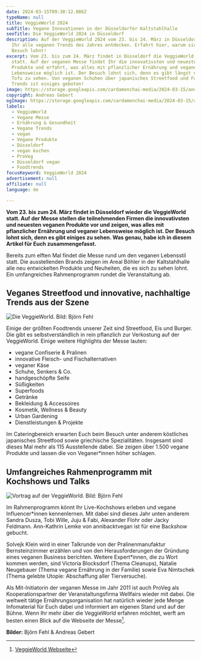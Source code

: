 ```yaml
---
date: 2024-03-15T09:30:12.086Z
typeName: null
title: VeggieWorld 2024
subTitle: Vegane Innovationen in der Düsseldorfer Kaltstahlhalle
seoTitle: Die VeggieWorld 2024 in Düsseldorf
description: Auf der VeggieWorld 2024 vom 23. bis 24. März in Düsseldorf könnt
  Ihr alle veganen Trends des Jahres entdecken. Erfahrt hier, warum sich der
  Besuch lohnt!
excerpt: Vom 23. bis zum 24. März findet in Düsseldorf die VeggieWorld 2024
  statt. Auf der veganen Messe findet Ihr die innovativsten und neuesten veganen
  Produkte und erfahrt, was alles mit pflanzlicher Ernährung und veganer
  Lebensweise möglich ist. Der Besuch lohnt sich, denn es gibt längst nicht nur
  Tofu zu sehen. Von veganen Schuhen über japanisches Streetfood und Fashion
  Trends ist einiges geboten!
image: https://storage.googleapis.com/cardamonchai-media/2024-03-15/andreas-gebert-veggieworld-soundsvegan-com-jpg-imagine-e8f8f8_99918d_1024_768/640.webp
copyright: Andreas Gebert
ogImage: https://storage.googleapis.com/cardamonchai-media/2024-03-15/andreas-gebert-bjoern-fehl-veggieworld-soundsvegan-com-og-jpg-imagine-282828_868375_1200_628/640.webp
labels:
  - VeggieWorld
  - Vegane Messe
  - Ernährung & Gesundheit
  - Vegane Trends
  - vegan
  - Vegane Produkte
  - Düsseldorf
  - vegan kochen
  - ProVeg
  - Düsseldorf vegan
  - Foodtrends
focusKeyword: VeggieWorld 2024
advertisement: null
affiliate: null
language: de

---
```


**Vom 23. bis zum 24. März findet in Düsseldorf wieder die VeggieWorld statt. Auf der Messe stellen die teilnehmenden Firmen die innovativsten und neuesten veganen Produkte vor und zeigen, was alles mit pflanzlicher Ernährung und veganer Lebensweise möglich ist. Der Besuch lohnt sich, denn es gibt einiges zu sehen. Was genau, habe ich in diesem Artikel für Euch zusammengefasst.**

Bereits zum elften Mal findet die Messe rund um den veganen Lebensstil statt. Die ausstellenden Brands zeigen im Areal Böhler in der Kaltstahlhalle alle neu entwickelten Produkte und Neuheiten, die es sich zu sehen lohnt. Ein umfangreiches Rahmenprogramm rundet die Veranstaltung ab.

## Veganes Streetfood und innovative, nachhaltige Trends aus der Szene

![Die VeggieWorld. Bild: Björn Fehl](https://storage.googleapis.com/cardamonchai-media/2024-03-15/bjoern-fehl-veggieworld-soundsvegan-com-1-jpg-imagine-e8e8e8_898e7c_1024_768/640.webp 'Die VeggieWorld. Bild: Björn Fehl')

Einige der größten Foodtrends unserer Zeit sind Streetfood, Eis und Burger. Die gibt es selbstverständlich in rein pflanzlich zur Verkostung auf der VeggieWorld. Einige weitere Highlights der Messe lauten:

- vegane Confiserie & Pralinen
- innovative Fleisch- und Fischalternativen
- veganer Käse
- Schuhe, Senkers & Co.
- handgeschöpfte Seife
- Süßigkeiten
- Superfoods
- Getränke
- Bekleidung & Accessoires
- Kosmetik, Wellness & Beauty
- Urban Gardening
- Dienstleistungen & Projekte

Im Cateringbereich erwarten Euch beim Besuch unter anderem köstliches japanisches Streetfood sowie griechische Spezialitäten. Insgesamt sind dieses Mal mehr als 115 Ausstellende dabei. Sie zeigen über 1.500 vegane Produkte und lassen die von Veganer\*innen höher schlagen.

## Umfangreiches Rahmenprogramm mit Kochshows und Talks

![Vortrag auf der VeggieWorld. Bild: Björn Fehl](https://storage.googleapis.com/cardamonchai-media/2024-03-15/bjoern-fehl-veggieworld-soundsvegan-com-2-jpg-imagine-080808_5e5264_1024_768/640.webp 'Vortrag auf der VeggieWorld. Bild: Björn Fehl')

Im Rahmenprogramm könnt Ihr Live-Kochshows erleben und vegane Influencer\*innen kennenlernen. Mit dabei sind dieses Jahr unten anderem Sandra Dusza, Tobi Wille, Juju & Fabi, Alexander Flohr oder Jacky Feldmann. Ann-Kathrin Lemke von annibacktvegan ist für eine Backshow gebucht.

Solvejk Klein wird in einer Talkrunde von der Pralinenmanufaktur Bernsteinzimmer erzählen und von den Herausforderungen der Gründung eines veganen Business berichten. Weitere Expert\*innen, die zu Wort kommen werden, sind Victoria Blocksdorf (Thema Cleanups), Natalie Neugebauer (Thema vegane Ernährung in der Familie) sowie Eva Nimtschek (Thema gelebte Utopie: Abschaffung aller Tierversuche).

Als Mit-Initiatorin der veganen Messe im Jahr 2011 ist auch ProVeg als Kooperationspartner der Veranstaltungsfirma Wellfairs wieder mit dabei. Die weltweit tätige Ernährungsorganisation hat natürlich wieder jede Menge Infomaterial für Euch dabei und informiert am eigenen Stand und auf der Bühne. Wenn Ihr mehr über die VeggieWorld erfahren möchtet, werft am besten einen Blick auf die Webseite der Messe[^1].

**Bilder:** Björn Fehl & Andreas Gebert

[^1]: [VeggieWorld Webseite](https://VeggieWorld.eco/)
